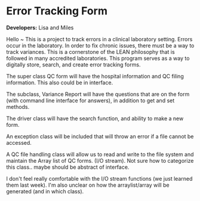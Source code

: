 # Error Tracking Form

**Developers:** Lisa and Miles

Hello ~ This is a project to track errors in a clinical laboratory setting. Errors occur in the laboratory. In order to fix chronic issues, there must be a way to track variances. This is a cornerstone of the LEAN philosophy that is followed in many accredited laboratories. This program serves as a way to digitally store, search, and create error tracking forms.

The super class QC form will have the hospital information and QC filing information. This also could be in interface.

The subclass, Variance Report will have the questions that are on the form (with command line interface for answers), in addition to get and set methods.

The driver class will have the search function, and ability to make a new form.

An exception class will be included that will throw an error if a file cannot be accessed.

A QC file handling class will allow us to read and write to the file system and maintain the Array list of QC forms. (I/O stream). Not sure how to categorize this class.. maybe should be abstract of interface.

I don't feel really comfortable with the I/O stream functions (we just learned them last week). I'm also unclear on how the arraylist/array will be generated (and in which class).
